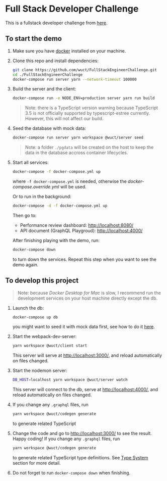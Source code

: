 # Full Stack Developer Challenge

This is a fullstack developer challenge from [here](https://github.com/Pay-Baymax/FullStackEngineerChallenge).

## To start the demo

1. Make sure you have [docker](https://docs.docker.com/install/) installed on your machine.
2. Clone this repo and install dependencies:

   ```sh
   git clone https://github.com/wuct/FullStackEngineerChallenge.git
   cd ./FullStackEngineerChallenge
   docker-compose run server yarn --network-timeout 100000
   ```

3. Build the server and the client:

   ```sh
   docker-compose run -e NODE_ENV=production server yarn run build
   ```

   > Note: there is a TypeScript version warning because TypeScript 3.5 is not officially supported by typescript-estree currently. However, this will not affect our build.

4. Seed the database with mock data:

   ```sh
   docker-compose run server yarn workspace @wuct/server seed
   ```

   > Note: a folder `./pgdata` will be created on the host to keep the data in the database accross container lifecycles.

5. Start all services:

   ```sh
   docker-compose -f docker-compose.yml up
   ```

   where `-f docker-compose.yml` is needed, otherwise the _docker-compose.override.yml_ will be used.

   Or to run in the background:

   ```sh
   docker-compose -d -f docker-compose.yml up
   ```

   Then go to:

   - Performance review dashboard: [http://localhost:8080/]()
   - API document (GraphQL Playgroud): [http://localhost:4000/]()

   After finishing playing with the demo, run:

   ```sh
   docker-compose down
   ```

   to turn down the services. Repeat this step when you want to see the demo again.

## To develop this project

> Note: because _Docker Desktop for Mac_ is slow, I recommend run the development services on your host machine directly except the db.

1. Launch the db:

   ```sh
   docker-compose up db
   ```

   you might want to seed it with mock data first, see how to do it [here](#to-start-the-demo).

2. Start the webpack-dev-server:

   ```sh
   yarn workspace @wuct/client start
   ```

   This server will serve at [http://localhost:3000/](), and reload automatically on files changed.

3. Start the nodemon server:

   ```sh
   DB_HOST=localhost yarn workspace @wuct/server watch
   ```

   This server will connect to the db, serve at [http://localhost:4000/](), and reload automatically on files changed.

4. If you change any `.graphql` files, run

   ```sh
   yarn workspace @wuct/codegen generate
   ```

   to generate related TypeScript

5. Change the code and go to [http://localhost:3000/]() to see the result. Happy coding! If you change any `.graphql` files, run

   ```sh
   yarn workspace @wuct/codegen generate
   ```

   to generate related TypeScript type definitions. See [Type System](#type-system) section for more detail.

6. Do not forget to run `docker-compose down` when finishing.
